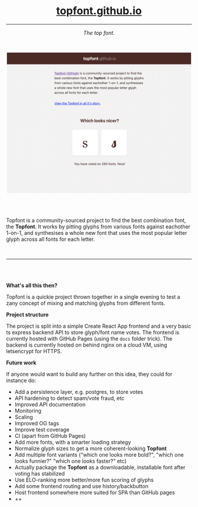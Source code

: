 <h1 align=center><a href="https://topfont.github.io">topfont.github.io</a></h1>
<hr>

<p align=center><i>The top font.</i></p>

<br>

<pre align=center>
<img width=500 src="https://github.com/topfont/topfont.github.io/raw/main/frontend/screenshot.png">
</pre>

<br>
<br>

<p align=center><p width=200>
  Topfont  is a community-sourced project to find the best combination font, the <b>Topfont</b>. It works by pitting glyphs from various fonts against eachother 1-on-1, and synthesises a whole new font that uses the most popular letter glyph across all fonts for each letter.

</p></p>

<br>
<hr>
<br>
<br>

**What's all this then?**

Topfont is a quickie project thrown together in a single evening to test a zany concept of mixing and matching glyphs from different fonts.

**Project structure**

The project is split into a simple Create React App frontend and a very basic ts express backend API to store glyph/font name votes.
The frontend is currently hosted with GitHub Pages (using the `docs` folder trick).
The backend is currently hosted on behind nginx on a cloud VM, using letsencrypt for HTTPS.

**Future work**

If anyone would want to build any further on this idea, they could for instance do:

- Add a persistence layer, e.g. postgres, to store votes
- API hardening to detect spam/vote fraud, etc
- Improved API documentation
- Monitoring
- Scaling 
- Improved OG tags
- Improve test coverage
- CI (apart from GitHub Pages)
- Add more fonts, with a smarter loading strategy
- Normalize glyph sizes to get a more coherent-looking <b>Topfont</b>
- Add multiple font variants ("which one looks more bold?", "which one looks funnier?" "which one looks faster?" etc)
- Actually package the <b>Topfont</b> as a downloadable, installable font after voting has stabilized
- Use ELO-ranking more better/more fun scoring of glyphs
- Add some frontend routing and use history/backbutton
- Host frontend somewhere more suited for SPA than GitHub pages
- ++
